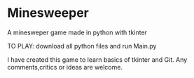 Minesweeper
===========

A minesweper game made in python with tkinter

TO PLAY: download all python files and run Main.py


I have created this game to learn basics of tkinter and Git. Any comments,critics or ideas are welcome.



